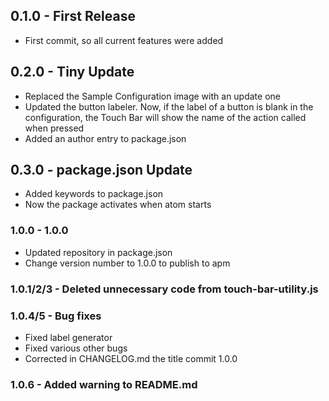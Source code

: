 ## 0.1.0 - First Release
*   First commit, so all current features were added

## 0.2.0 - Tiny Update
*   Replaced the Sample Configuration image with an update one
*   Updated the button labeler. Now, if the label of a button is blank in the configuration, the Touch Bar will show the name of the action called when pressed
*   Added an author entry to package.json

## 0.3.0 - package.json Update
*   Added keywords to package.json
*   Now the package activates when atom starts

### 1.0.0 - 1.0.0
*   Updated repository in package.json
*   Change version number to 1.0.0 to publish to apm

### 1.0.1/2/3 - Deleted unnecessary code from touch-bar-utility.js

### 1.0.4/5 - Bug fixes
*   Fixed label generator
*   Fixed various other bugs
*   Corrected in CHANGELOG.md the title commit 1.0.0

### 1.0.6 - Added warning to README.md
